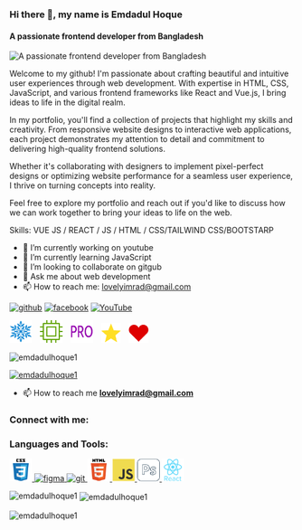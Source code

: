  ### Hi there 👋, my name is Emdadul Hoque
####  A passionate frontend developer from Bangladesh
![ A passionate frontend developer from Bangladesh]( https://scontent.fdac2-2.fna.fbcdn.net/v/t39.30808-6/434560732_435248328983268_7722741539986212601_n.jpg?_nc_cat=102&ccb=1-7&_nc_sid=5f2048&_nc_eui2=AeFxOKjZXPZh0P2TWdH8rpFxuVjy2s3nxuq5WPLazefG6iR_H7ovaXiQPvvyD56p8cogfE2G8G0pZm-YUaI7omXU&_nc_ohc=6In-ICLEMA4AX84d9mW&_nc_zt=23&_nc_ht=scontent.fdac2-2.fna&oh=00_AfB2d4DCmDaI94_gDYHVEPpZkeuK9-okRgr3LYuL7tq3hg&oe=660F4C4D)

Welcome to my  github! I'm passionate about crafting beautiful and intuitive user experiences through web development. With expertise in HTML, CSS, JavaScript, and various frontend frameworks like React and Vue.js, I bring ideas to life in the digital realm.

In my portfolio, you'll find a collection of projects that highlight my skills and creativity. From responsive website designs to interactive web applications, each project demonstrates my attention to detail and commitment to delivering high-quality frontend solutions.

Whether it's collaborating with designers to implement pixel-perfect designs or optimizing website performance for a seamless user experience, I thrive on turning concepts into reality.

Feel free to explore my portfolio and reach out if you'd like to discuss how we can work together to bring your ideas to life on the web. 

Skills: VUE JS / REACT / JS / HTML / CSS/TAILWIND CSS/BOOTSTARP

- 🔭 I’m currently working on youtube 
- 🌱 I’m currently learning JavaScript 
- 👯 I’m looking to collaborate on gitgub 
- 💬 Ask me about web development 
- 📫 How to reach me: lovelyimrad@gmail.com 


[<img src='https://cdn.jsdelivr.net/npm/simple-icons@3.0.1/icons/github.svg' alt='github' height='40'>](https://github.com/ )  [<img src='https://cdn.jsdelivr.net/npm/simple-icons@3.0.1/icons/facebook.svg' alt='facebook' height='40'>](https://www.facebook.com/ )  [<img src='https://cdn.jsdelivr.net/npm/simple-icons@3.0.1/icons/youtube.svg' alt='YouTube' height='40'>](https://www.youtube.com/channel/ )  

<a href='https://archiveprogram.github.com/'><img src='https://raw.githubusercontent.com/acervenky/animated-github-badges/master/assets/acbadge.gif' width='40' height='40'></a> <a href='https://docs.github.com/en/developers'><img src='https://raw.githubusercontent.com/acervenky/animated-github-badges/master/assets/devbadge.gif' width='40' height='40'></a> <a href='https://github.com/pricing'><img src='https://raw.githubusercontent.com/acervenky/animated-github-badges/master/assets/pro.gif' width='40' height='40'></a> <a href='https://stars.github.com/'><img src='https://raw.githubusercontent.com/acervenky/animated-github-badges/master/assets/starbadge.gif' width='35' height='35'></a> <a href='https://docs.github.com/en/github/supporting-the-open-source-community-with-github-sponsors'><img src='https://raw.githubusercontent.com/acervenky/animated-github-badges/master/assets/sponsorbadge.gif' width='35' height='35'></a> 

<p align="left"> <img src="https://komarev.com/ghpvc/?username=emdadulhoque1&label=Profile%20views&color=0e75b6&style=flat" alt="emdadulhoque1" /> </p>

<p align="left"> <a href="https://github.com/ryo-ma/github-profile-trophy"><img src="https://github-profile-trophy.vercel.app/?username=emdadulhoque1" alt="emdadulhoque1" /></a> </p>

- 📫 How to reach me **lovelyimrad@gmail.com**

<h3 align="left">Connect with me:</h3>
<p align="left">
</p>

<h3 align="left">Languages and Tools:</h3>
<p align="left"> <a href="https://www.w3schools.com/css/" target="_blank" rel="noreferrer"> <img src="https://raw.githubusercontent.com/devicons/devicon/master/icons/css3/css3-original-wordmark.svg" alt="css3" width="40" height="40"/> </a> <a href="https://www.figma.com/" target="_blank" rel="noreferrer"> <img src="https://www.vectorlogo.zone/logos/figma/figma-icon.svg" alt="figma" width="40" height="40"/> </a> <a href="https://git-scm.com/" target="_blank" rel="noreferrer"> <img src="https://www.vectorlogo.zone/logos/git-scm/git-scm-icon.svg" alt="git" width="40" height="40"/> </a> <a href="https://www.w3.org/html/" target="_blank" rel="noreferrer"> <img src="https://raw.githubusercontent.com/devicons/devicon/master/icons/html5/html5-original-wordmark.svg" alt="html5" width="40" height="40"/> </a> <a href="https://developer.mozilla.org/en-US/docs/Web/JavaScript" target="_blank" rel="noreferrer"> <img src="https://raw.githubusercontent.com/devicons/devicon/master/icons/javascript/javascript-original.svg" alt="javascript" width="40" height="40"/> </a> <a href="https://www.photoshop.com/en" target="_blank" rel="noreferrer"> <img src="https://raw.githubusercontent.com/devicons/devicon/master/icons/photoshop/photoshop-line.svg" alt="photoshop" width="40" height="40"/> </a> <a href="https://reactjs.org/" target="_blank" rel="noreferrer"> <img src="https://raw.githubusercontent.com/devicons/devicon/master/icons/react/react-original-wordmark.svg" alt="react" width="40" height="40"/> </a> </p>

<p><img align="left" src="https://github-readme-stats.vercel.app/api/top-langs?username=emdadulhoque1&show_icons=true&locale=en&layout=compact" alt="emdadulhoque1" /></p>

<p>&nbsp;<img align="center" src="https://github-readme-stats.vercel.app/api?username=emdadulhoque1&show_icons=true&locale=en" alt="emdadulhoque1" /></p>

<p><img align="center" src="https://github-readme-streak-stats.herokuapp.com/?user=emdadulhoque1&" alt="emdadulhoque1" /></p>
